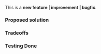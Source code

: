 <!-- PLEASE READ THE FOLLOWING INSTRUCTIONS -->
<!-- DO NOT REBUILD THE CSS OUTPUT IN YOUR PR -->

<!-- Choose one of the following: -->
This is a **new feature | improvement | bugfix**.
<!-- New feature? Update the CHANGELOG.md too, and eventually the Docs. -->
<!-- Improvement? Explain how and why. -->
<!-- Bugfix? Reference that issue as well. -->

### Proposed solution
<!-- Which specific problem does this PR solve and how?  -->
<!-- If it fixes a particular Issue, add "Fixes #ISSUE_NUMBER" in your title -->

### Tradeoffs
<!-- What are the drawbacks of this solution? Are there alternative ones? -->
<!-- Think of performance, build time, usability, complexity, coupling…) -->

### Testing Done

<!-- BEFORE SUBMITTING YOUR PR, MAKE SURE TO FOLLOW THESE STEPS: -->
<!-- 1. Pull the latest `master` branch -->
<!-- 2. Make sure your Sass code is compliant with the [COCO Sass styleguide](https://github.com/CryptoHub-place/coco/blob/master/.github/CONTRIBUTING.md#coco-sass-styleguide) -->
<!-- 3. Make sure your PR only affects `.sass` -->
<!-- 4. [Try your changes](https://github.com/CryptoHub-place/coco/blob/master/.github/CONTRIBUTING.md#try-your-changes). -->

<!-- How have you confirmed this feature works? -->
<!-- Please explain more than "Yes". -->
